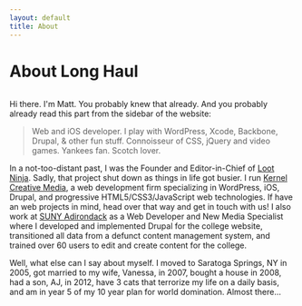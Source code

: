 ```yaml
---
layout: default
title: About
---
```


<div class="post">
	<h1 class="pageTitle">About Long Haul</h1>
	<img src="{{ '/assets/img/santa-monica-pier.jpg' | prepend: site.baseurl }}" alt=""> 
	<p class="intro">Hi there. I'm Matt. You probably knew that already. And you probably already read this part from the sidebar of the website:</p>
    <blockquote><p>Web and iOS developer. I play with WordPress, Xcode, Backbone, Drupal, & other fun stuff. Connoisseur of CSS, jQuery and video games. Yankees fan. Scotch lover.</p></blockquote>
    <p>In a not-too-distant past, I was the Founder and Editor-in-Chief of <a href="http://loot-ninja.com" target="_blank">Loot Ninja</a>. Sadly, that project shut down as things in life got busier. I run <a href="http://www.kernelcreativemedia.com" target="_blank">Kernel Creative Media</a>, a web development firm specializing in WordPress, iOS, Drupal, and progressive HTML5/CSS3/JavaScript web technologies. If have an web projects in mind, head over that way and get in touch with us! I also work at <a href="http://sunyacc.edu">SUNY Adirondack</a> as a Web Developer and New Media Specialist where I developed and implemented Drupal for the college website, transitioned all data from a defunct content management system, and trained over 60 users to edit and create content for the college.</p>
    <p>Well, what else can I say about myself. I moved to Saratoga Springs, NY in 2005, got married to my wife, Vanessa, in 2007, bought a house in 2008, had a son, AJ, in 2012, have 3 cats that terrorize my life on a daily basis, and am in year 5 of my 10 year plan for world domination. Almost there...</p>
</div>
